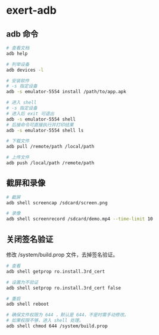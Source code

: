 # exert-adb

## adb 命令

```bash
# 查看文档
adb help

# 列举设备
adb devices -l

# 安装软件
# -s 指定设备
adb -s emulator-5554 install /path/to/app.apk

# 进入 shell
# -s 指定设备
# 进入后 exit 可退出
adb -s emulator-5554 shell
# 后接命令可直接执行并打印结果
adb -s emulator-5554 shell ls

# 下载文件
adb pull /remote/path /local/path

# 上传文件
adb push /local/path /remote/path
```

## 截屏和录像

```bash
# 截屏
adb shell screencap /sdcard/screen.png

# 录像
adb shell screenrecord /sdcard/demo.mp4 --time-limit 10
```

## 关闭签名验证

修改 /system/build.prop 文件，去掉签名验证。

```bash
# 查看
adb shell getprop ro.install.3rd_cert

# 设置为不验证
adb shell setprop ro.install.3rd_cert false

# 重启
adb shell reboot

# 确保文件权限为 644 ，默认是 644，不是时需手动修改。
# 如果权限不够，进入 shell 处理。
adb shell chmod 644 /system/build.prop
```

